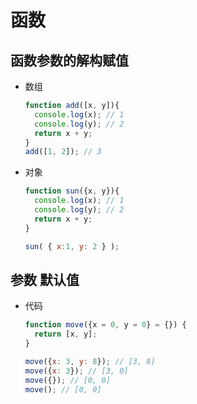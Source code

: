 # 函数

## 函数参数的解构赋值

+ 数组

    ```js
    function add([x, y]){
      console.log(x); // 1
      console.log(y); // 2
      return x + y;
    }
    add([1, 2]); // 3
    ```

+ 对象

    ```js
    function sun({x, y}){
      console.log(x); // 1
      console.log(y); // 2
      return x + y;
    }

    sun( { x:1, y: 2 } );
    ```

## 参数 默认值

+ 代码

    ```js
    function move({x = 0, y = 0} = {}) {
      return [x, y];
    }

    move({x: 3, y: 8}); // [3, 8]
    move({x: 3}); // [3, 0]
    move({}); // [0, 0]
    move(); // [0, 0]
    ```
